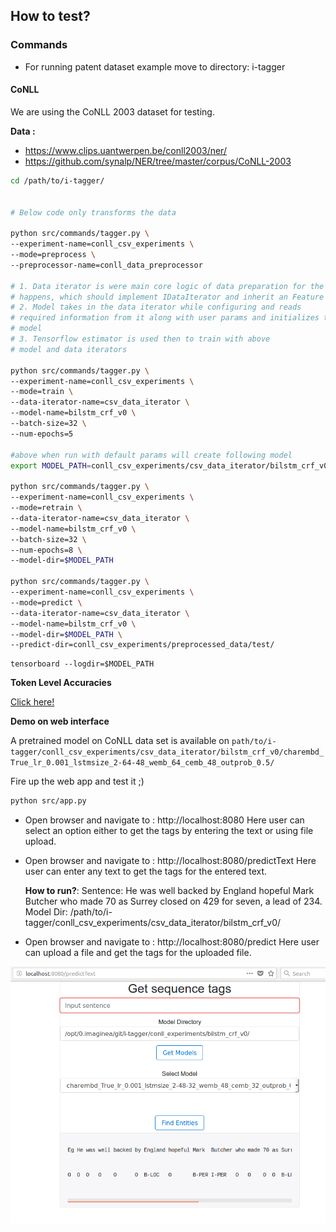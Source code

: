 ## How to test?

### Commands
- For running patent dataset example move to directory: i-tagger

#### CoNLL

We are using the CoNLL 2003 dataset for testing.


**Data :**
- https://www.clips.uantwerpen.be/conll2003/ner/
- https://github.com/synalp/NER/tree/master/corpus/CoNLL-2003

```bash
cd /path/to/i-tagger/


# Below code only transforms the data

python src/commands/tagger.py \
--experiment-name=conll_csv_experiments \
--mode=preprocess \
--preprocessor-name=conll_data_preprocessor

# 1. Data iterator is were main core logic of data preparation for the models
# happens, which should implement IDataIterator and inherit an Feature type
# 2. Model takes in the data iterator while configuring and reads
# required information from it along with user params and initializes the
# model
# 3. Tensorflow estimator is used then to train with above
# model and data iterators

python src/commands/tagger.py \
--experiment-name=conll_csv_experiments \
--mode=train \
--data-iterator-name=csv_data_iterator \
--model-name=bilstm_crf_v0 \
--batch-size=32 \
--num-epochs=5

#above when run with default params will create following model
export MODEL_PATH=conll_csv_experiments/csv_data_iterator/bilstm_crf_v0/charembd_True_lr_0.001_lstmsize_2-48-32_wemb_48_cemb_32_outprob_0.5/

python src/commands/tagger.py \
--experiment-name=conll_csv_experiments \
--mode=retrain \
--data-iterator-name=csv_data_iterator \
--model-name=bilstm_crf_v0 \
--batch-size=32 \
--num-epochs=8 \
--model-dir=$MODEL_PATH

python src/commands/tagger.py \
--experiment-name=conll_csv_experiments \
--mode=predict \
--data-iterator-name=csv_data_iterator \
--model-name=bilstm_crf_v0 \
--model-dir=$MODEL_PATH \
--predict-dir=conll_csv_experiments/preprocessed_data/test/
```


```
tensorboard --logdir=$MODEL_PATH
```

**Token Level Accuracies**

[Click here!]()

**Demo on web interface**

A pretrained model on CoNLL data set is available on `path/to/i-tagger/conll_csv_experiments/csv_data_iterator/bilstm_crf_v0/charembd_True_lr_0.001_lstmsize_2-64-48_wemb_64_cemb_48_outprob_0.5/`

Fire up the web app and test it ;)

```bash
python src/app.py
```
- Open browser and navigate to : http://localhost:8080
  Here user can select an option either to get the tags by entering the text or using file upload.

- Open browser and navigate to : http://localhost:8080/predictText
  Here user can enter any text to get the tags for the entered text.

    **How to run?**:
    Sentence: He was well backed by England hopeful Mark Butcher who made 70 as Surrey closed on 429 for seven, a lead of 234.
    Model Dir: /path/to/i-tagger/conll_csv_experiments/csv_data_iterator/bilstm_crf_v0/


- Open browser and navigate to : http://localhost:8080/predict
  Here user can upload a file and get the tags for the uploaded file.

![](../docs/images/web_app.png)